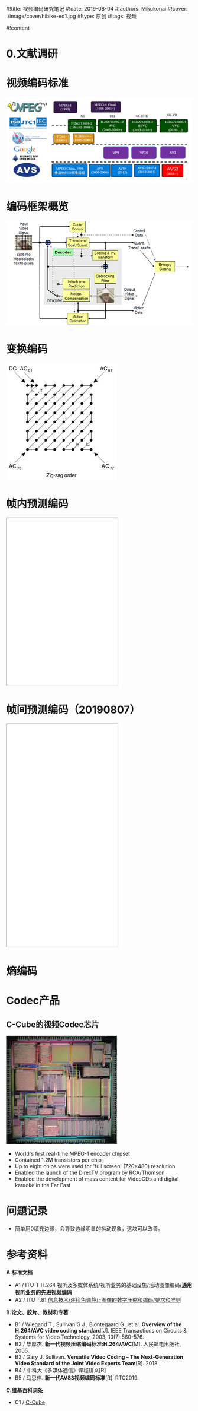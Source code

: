
#!title:    视频编码研究笔记
#!date:     2019-08-04
#!authors:  Mikukonai
#!cover:    ./image/cover/hibike-ed1.jpg
#!type:     原创
#!tags:     视频

#!content

# 0.文献调研



# 视频编码标准

![视频编码标准历史 \[B5\]](./image/assets/M/Video-Encoding-History-2.png)

# 编码框架概览

![H.264的混合编码框架 \[B1\]](./image/assets/M/H264-framework.png)

# 变换编码

![Zig-zag 排列方式 \[A2\]](./image/assets/M/zig-zag.png)

# 帧内预测编码

<iframe class="MikumarkIframe" src="./html/视频编码-帧内预测编码.html" height="450px"></iframe>

# 帧间预测编码（20190807）

<iframe class="MikumarkIframe" src="./html/视频编码-帧间预测编码.html" height="600px"></iframe>

# 熵编码

# Codec产品

## C-Cube的视频Codec芯片

![C-Cube 出品的 CL4000 MPEG-1 Codec\[C1\]](./image/assets/M/C-Cube-CL4000-MPEG-Codec.jpg)

- World's first real-time MPEG-1 encoder chipset
- Contained 1.2M transistors per chip
- Up to eight chips were used for 'full screen' (720×480) resolution
- Enabled the launch of the DirecTV program by RCA/Thomson
- Enabled the development of mass content for VideoCDs and digital karaoke in the Far East

# 问题记录

- 简单用0填充边缘，会导致边缘明显的抖动现象，这块可以改善。

# 参考资料

**A.标准文档**

- A1 / ITU-T H.264 视听及多媒体系统/视听业务的基础设施/活动图像编码/**通用视听业务的先进视频编码**
- A2 / ITU T.81 [信息技术/连续色调静止图像的数字压缩和编码/要求和准则](https://www.w3.org/Graphics/JPEG/itu-t81.pdf)

**B.论文、胶片、教材和专著**

- B1 / Wiegand T , Sullivan G J , Bjontegaard G , et al. **Overview of the H.264/AVC video coding standard**[J]. IEEE Transactions on Circuits & Systems for Video Technology, 2003, 13(7):560-576.
- B2 / 毕厚杰. **新一代视频压缩编码标准:H.264/AVC**[M]. 人民邮电出版社, 2005.
- B3 / Gary J. Sullivan. **Versatile Video Coding – The Next-Generation Video Standard of the Joint Video Experts Team**[R]. 2018.
- B4 / 中科大《多媒体通信》课程讲义[R]
- B5 / 马思伟. **新一代AVS3视频编码标准**[R]. RTC2019.

**C.维基百科词条**

- C1 / [C-Cube](https://en.wikipedia.org/wiki/C-Cube)
